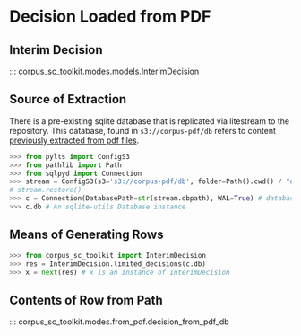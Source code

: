 # Decision Loaded from PDF

## Interim Decision

::: corpus_sc_toolkit.modes.models.InterimDecision

## Source of Extraction

There is a pre-existing sqlite database that is replicated via litestream to the repository. This database, found in `s3://corpus-pdf/db` refers to content [previously extracted from pdf files](https://github.com/justmars/corpus-extractor).

```py
>>> from pylts import ConfigS3
>>> from pathlib import Path
>>> from sqlpyd import Connection
>>> stream = ConfigS3(s3='s3://corpus-pdf/db', folder=Path().cwd() / "data")
# stream.restore()
>>> c = Connection(DatabasePath=str(stream.dbpath), WAL=True) # database access
>>> c.db # An sqlite-utils Database instance
```

## Means of Generating Rows

```py
>>> from corpus_sc_toolkit import InterimDecision
>>> res = InterimDecision.limited_decisions(c.db)
>>> x = next(res) # x is an instance of InterimDecision
```

## Contents of Row from Path

::: corpus_sc_toolkit.modes.from_pdf.decision_from_pdf_db

